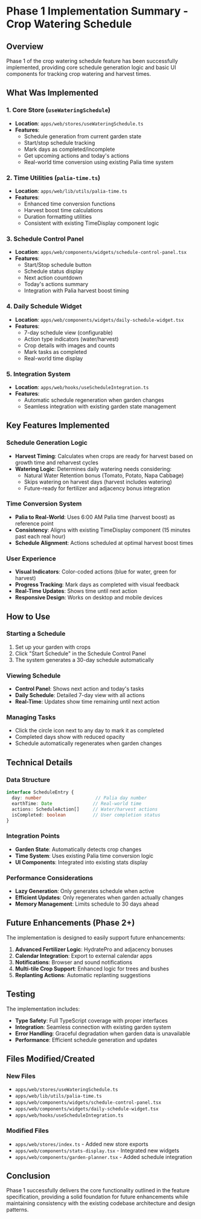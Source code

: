 # Phase 1 Implementation Summary - Crop Watering Schedule

## Overview

Phase 1 of the crop watering schedule feature has been successfully implemented, providing core schedule generation logic and basic UI components for tracking crop watering and harvest times.

## What Was Implemented

### 1. Core Store (`useWateringSchedule`)
- **Location**: `apps/web/stores/useWateringSchedule.ts`
- **Features**:
  - Schedule generation from current garden state
  - Start/stop schedule tracking
  - Mark days as completed/incomplete
  - Get upcoming actions and today's actions
  - Real-world time conversion using existing Palia time system

### 2. Time Utilities (`palia-time.ts`)
- **Location**: `apps/web/lib/utils/palia-time.ts`
- **Features**:
  - Enhanced time conversion functions
  - Harvest boost time calculations
  - Duration formatting utilities
  - Consistent with existing TimeDisplay component logic

### 3. Schedule Control Panel
- **Location**: `apps/web/components/widgets/schedule-control-panel.tsx`
- **Features**:
  - Start/Stop schedule button
  - Schedule status display
  - Next action countdown
  - Today's actions summary
  - Integration with Palia harvest boost timing

### 4. Daily Schedule Widget
- **Location**: `apps/web/components/widgets/daily-schedule-widget.tsx`
- **Features**:
  - 7-day schedule view (configurable)
  - Action type indicators (water/harvest)
  - Crop details with images and counts
  - Mark tasks as completed
  - Real-world time display

### 5. Integration System
- **Location**: `apps/web/hooks/useScheduleIntegration.ts`
- **Features**:
  - Automatic schedule regeneration when garden changes
  - Seamless integration with existing garden state management

## Key Features Implemented

### Schedule Generation Logic
- **Harvest Timing**: Calculates when crops are ready for harvest based on growth time and reharvest cycles
- **Watering Logic**: Determines daily watering needs considering:
  - Natural Water Retention bonus (Tomato, Potato, Napa Cabbage)
  - Skips watering on harvest days (harvest includes watering)
  - Future-ready for fertilizer and adjacency bonus integration

### Time Conversion System
- **Palia to Real-World**: Uses 6:00 AM Palia time (harvest boost) as reference point
- **Consistency**: Aligns with existing TimeDisplay component (15 minutes past each real hour)
- **Schedule Alignment**: Actions scheduled at optimal harvest boost times

### User Experience
- **Visual Indicators**: Color-coded actions (blue for water, green for harvest)
- **Progress Tracking**: Mark days as completed with visual feedback
- **Real-Time Updates**: Shows time until next action
- **Responsive Design**: Works on desktop and mobile devices

## How to Use

### Starting a Schedule
1. Set up your garden with crops
2. Click "Start Schedule" in the Schedule Control Panel
3. The system generates a 30-day schedule automatically

### Viewing Schedule
- **Control Panel**: Shows next action and today's tasks
- **Daily Schedule**: Detailed 7-day view with all actions
- **Real-Time**: Updates show time remaining until next action

### Managing Tasks
- Click the circle icon next to any day to mark it as completed
- Completed days show with reduced opacity
- Schedule automatically regenerates when garden changes

## Technical Details

### Data Structure
```typescript
interface ScheduleEntry {
  day: number                    // Palia day number
  earthTime: Date               // Real-world time
  actions: ScheduleAction[]     // Water/harvest actions
  isCompleted: boolean          // User completion status
}
```

### Integration Points
- **Garden State**: Automatically detects crop changes
- **Time System**: Uses existing Palia time conversion logic
- **UI Components**: Integrated into existing stats display

### Performance Considerations
- **Lazy Generation**: Only generates schedule when active
- **Efficient Updates**: Only regenerates when garden actually changes
- **Memory Management**: Limits schedule to 30 days ahead

## Future Enhancements (Phase 2+)

The implementation is designed to easily support future enhancements:

1. **Advanced Fertilizer Logic**: HydratePro and adjacency bonuses
2. **Calendar Integration**: Export to external calendar apps
3. **Notifications**: Browser and sound notifications
4. **Multi-tile Crop Support**: Enhanced logic for trees and bushes
5. **Replanting Actions**: Automatic replanting suggestions

## Testing

The implementation includes:
- **Type Safety**: Full TypeScript coverage with proper interfaces
- **Integration**: Seamless connection with existing garden system
- **Error Handling**: Graceful degradation when garden data is unavailable
- **Performance**: Efficient schedule generation and updates

## Files Modified/Created

### New Files
- `apps/web/stores/useWateringSchedule.ts`
- `apps/web/lib/utils/palia-time.ts`
- `apps/web/components/widgets/schedule-control-panel.tsx`
- `apps/web/components/widgets/daily-schedule-widget.tsx`
- `apps/web/hooks/useScheduleIntegration.ts`

### Modified Files
- `apps/web/stores/index.ts` - Added new store exports
- `apps/web/components/stats-display.tsx` - Integrated new widgets
- `apps/web/components/garden-planner.tsx` - Added schedule integration

## Conclusion

Phase 1 successfully delivers the core functionality outlined in the feature specification, providing a solid foundation for future enhancements while maintaining consistency with the existing codebase architecture and design patterns. 